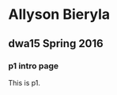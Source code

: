 Allyson Bieryla 
================
dwa15 Spring 2016 
---------------
### p1 intro page

This is p1.
